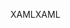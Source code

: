 <span data-ttu-id="1b801-101">XAML</span><span class="sxs-lookup"><span data-stu-id="1b801-101">XAML</span></span>